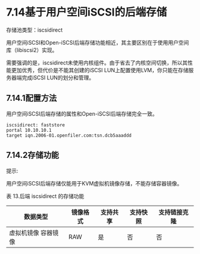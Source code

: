 # 7.14基于用户空间iSCSI的后端存储

存储池类型：iscsidirect

用户空间iSCSI和Open-iSCSI后端存储功能相近，其主要区别在于使用用户空间库（libiscsi2）实现。

需要强调的是，iscsidirect未使用内核组件。由于省去了内核空间切换，所以其性能更加优秀，但代价是不能其创建的iSCSI LUN上配置使用LVM，你只能在存储服务器端完成iSCSI LUN的划分和管理。

## 7.14.1配置方法

用户空间iSCSI后端存储的属性和Open-iSCSI后端存储完全一致。

```
iscsidirect: faststore
portal 10.10.10.1
target iqn.2006-01.openfiler.com:tsn.dcb5aaaddd
```

## 7.14.2存储功能

提示:

用户空间iSCSI后端存储仅能用于KVM虚拟机镜像存储，不能存储容器镜像。

表 13.后端 iscsidirect 的存储功能

|数据类型 |镜像格式 |支持共享| 支持快照 |支持链接克隆|
|-----|-----|-----|----|-----|
|虚拟机镜像 容器镜像 |RAW |是|否|否|

